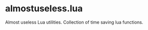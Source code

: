 almostuseless.lua
=================

Almost useless Lua utilities. Collection of time saving lua functions. 